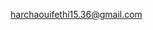  harchaouifethi15.36@gmail.com

<!---
fethix/fethix is a ✨ special ✨ repository because its `README.md` (this file) appears on your GitHub profile.
You can click the Preview link to take a look at your changes.
--->
